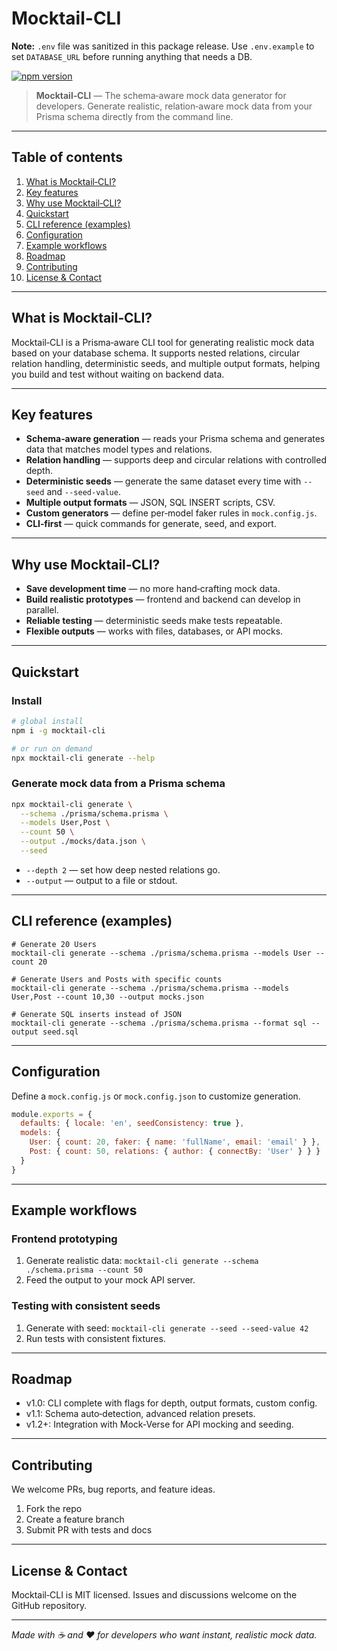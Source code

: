 # Mocktail-CLI

**Note:** `.env` file was sanitized in this package release. Use `.env.example` to set `DATABASE_URL` before running anything that needs a DB.

[![npm version](https://img.shields.io/npm/v/mocktail-cli.svg)](https://www.npmjs.com/package/mocktail-cli)

> **Mocktail‑CLI** — The schema‑aware mock data generator for developers. Generate realistic, relation‑aware mock data from your Prisma schema directly from the command line.

---

## Table of contents

1. [What is Mocktail‑CLI?](#what-is-mocktail-cli)
2. [Key features](#key-features)
3. [Why use Mocktail‑CLI?](#why-use-mocktail-cli)
4. [Quickstart](#quickstart)
5. [CLI reference (examples)](#cli-reference-examples)
6. [Configuration](#configuration)
7. [Example workflows](#example-workflows)
8. [Roadmap](#roadmap)
9. [Contributing](#contributing)
10. [License & Contact](#license--contact)

---

## What is Mocktail‑CLI?

Mocktail‑CLI is a Prisma‑aware CLI tool for generating realistic mock data based on your database schema. It supports nested relations, circular relation handling, deterministic seeds, and multiple output formats, helping you build and test without waiting on backend data.

---

## Key features

* **Schema‑aware generation** — reads your Prisma schema and generates data that matches model types and relations.
* **Relation handling** — supports deep and circular relations with controlled depth.
* **Deterministic seeds** — generate the same dataset every time with `--seed` and `--seed-value`.
* **Multiple output formats** — JSON, SQL INSERT scripts, CSV.
* **Custom generators** — define per‑model faker rules in `mock.config.js`.
* **CLI‑first** — quick commands for generate, seed, and export.

---

## Why use Mocktail‑CLI?

* **Save development time** — no more hand‑crafting mock data.
* **Build realistic prototypes** — frontend and backend can develop in parallel.
* **Reliable testing** — deterministic seeds make tests repeatable.
* **Flexible outputs** — works with files, databases, or API mocks.

---

## Quickstart

### Install

```bash
# global install
npm i -g mocktail-cli

# or run on demand
npx mocktail-cli generate --help
```

### Generate mock data from a Prisma schema

```bash
npx mocktail-cli generate \
  --schema ./prisma/schema.prisma \
  --models User,Post \
  --count 50 \
  --output ./mocks/data.json \
  --seed
```

* `--depth 2` — set how deep nested relations go.
* `--output` — output to a file or stdout.

---

## CLI reference (examples)

```
# Generate 20 Users
mocktail-cli generate --schema ./prisma/schema.prisma --models User --count 20

# Generate Users and Posts with specific counts
mocktail-cli generate --schema ./prisma/schema.prisma --models User,Post --count 10,30 --output mocks.json

# Generate SQL inserts instead of JSON
mocktail-cli generate --schema ./prisma/schema.prisma --format sql --output seed.sql
```

---

## Configuration

Define a `mock.config.js` or `mock.config.json` to customize generation.

```js
module.exports = {
  defaults: { locale: 'en', seedConsistency: true },
  models: {
    User: { count: 20, faker: { name: 'fullName', email: 'email' } },
    Post: { count: 50, relations: { author: { connectBy: 'User' } } }
  }
}
```

---

## Example workflows

### Frontend prototyping

1. Generate realistic data: `mocktail-cli generate --schema ./schema.prisma --count 50`
2. Feed the output to your mock API server.

### Testing with consistent seeds

1. Generate with seed: `mocktail-cli generate --seed --seed-value 42`
2. Run tests with consistent fixtures.

---

## Roadmap

* v1.0: CLI complete with flags for depth, output formats, custom config.
* v1.1: Schema auto‑detection, advanced relation presets.
* v1.2+: Integration with Mock‑Verse for API mocking and seeding.

---

## Contributing

We welcome PRs, bug reports, and feature ideas.

1. Fork the repo
2. Create a feature branch
3. Submit PR with tests and docs

---

## License & Contact

Mocktail‑CLI is MIT licensed. Issues and discussions welcome on the GitHub repository.

---

*Made with ☕ and ❤️ for developers who want instant, realistic mock data.*

